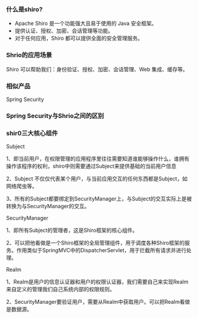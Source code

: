 
### 什么是shiro?

- Apache Shiro 是一个功能强大且易于使用的 Java 安全框架。
- 提供认证、授权、加密、会话管理等功能。
- 对于任何应用，Shiro 都可以提供全面的安全管理服务。

### Shrio的应用场景

Shiro 可以帮助我们：身份验证、授权、加密、会话管理、Web 集成、缓存等。

### 相似产品

Spring Security

### Spring Security与Shrio之间的区别


### shir0三大核心组件

Subject

1、即当前用户，在权限管理的应用程序里往往需要知道谁能够操作什么，谁拥有操作该程序的权利，shiro中则需要通过Subject来提供基础的当前用户信息

2、Subject 不仅仅代表某个用户，与当前应用交互的任何东西都是Subject，如网络爬虫等。

3、所有的Subject都要绑定到SecurityManager上，与Subject的交互实际上是被转换为与SecurityManager的交互。

SecurityManager

1、即所有Subject的管理者，这是Shiro框架的核心组件。

2、可以把他看做是一个Shiro框架的全局管理组件，用于调度各种Shiro框架的服务。作用类似于SpringMVC中的DispatcherServlet，用于拦截所有请求并进行处理。

Realm

1、Realm是用户的信息认证器和用户的权限认证器，我们需要自己来实现Realm来自定义的管理我们自己系统内部的权限规则。

2、SecurityManager要验证用户，需要从Realm中获取用户。可以把Realm看做是数据源。



